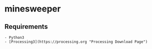 # minesweeper

## Requirements
    - Python3
    - [Processing3](https://processing.org "Processing Download Page")